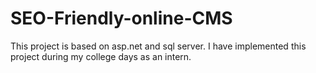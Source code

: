 # SEO-Friendly-online-CMS

This project is based on asp.net and sql server.
I have implemented this project during my college days as an intern.
